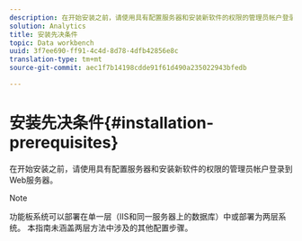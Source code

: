 ```yaml
---
description: 在开始安装之前，请使用具有配置服务器和安装新软件的权限的管理员帐户登录到Web服务器。
solution: Analytics
title: 安装先决条件
topic: Data workbench
uuid: 3f7ee690-ff91-4c4d-8d78-4dfb42856e8c
translation-type: tm+mt
source-git-commit: aec1f7b14198cdde91f61d490a235022943bfedb

---
```



# 安装先决条件{#installation-prerequisites}

在开始安装之前，请使用具有配置服务器和安装新软件的权限的管理员帐户登录到Web服务器。

>[!NOTE]
>
>功能板系统可以部署在单一层（IIS和同一服务器上的数据库）中或部署为两层系统。 本指南未涵盖两层方法中涉及的其他配置步骤。


